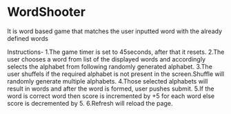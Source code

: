 # WordShooter
It is word based game that matches the user inputted word with the already defined words

Instructions-
1.The game timer is set to 45seconds, after that it resets.
2.The user chooses a word from list of the displayed words and accordingly selects the alphabet from following randomly generated alphabet.
3.The user shuffels if the required alphabet is not present in the screen.Shuffle will randomly generate multiple alphabets.
4.Those selected alphabets will result in words and after the word is formed, user pushes submit.
5.If the word is correct word then score is incremented by +5 for each word else score is decremented by 5.
6.Refresh will reload the page.
